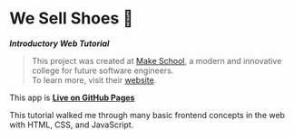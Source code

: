 # We Sell Shoes 👞
***Introductory Web Tutorial***
> This project was created at [Make School](https://github.com/MakeSchool), a modern and innovative college for future software engineers.  
> To learn more, visit their [website](http://make.sc).

This app is **[Live on GitHub Pages](https://noltron000.github.io/we-sell-shoes)**

This tutorial walked me through many basic frontend concepts in the web with HTML, CSS, and JavaScript.
